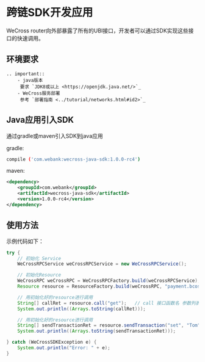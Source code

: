 # 跨链SDK开发应用

WeCross router向外部暴露了所有的UBI接口，开发者可以通过SDK实现这些接口的快速调用。

## 环境要求

```eval_rst
.. important::
    - java版本
     要求 `JDK8或以上 <https://openjdk.java.net/>`_
    - WeCross服务部署
     参考 `部署指南 <../tutorial/networks.html#id2>`_
```

## Java应用引入SDK

   通过gradle或maven引入SDK到java应用

   gradle:
```bash
compile ('com.webank:wecross-java-sdk:1.0.0-rc4')
```
   maven:
``` xml
<dependency>
    <groupId>com.webank</groupId>
    <artifactId>wecross-java-sdk</artifactId>
    <version>1.0.0-rc4</version>
</dependency>
```

## 使用方法

示例代码如下：
```java
try {
    // 初始化 Service
    WeCrossRPCService weCrossRPCService = new WeCrossRPCService();

    // 初始化Resource
    WeCrossRPC weCrossRPC = WeCrossRPCFactory.build(weCrossRPCService);
    Resource resource = ResourceFactory.build(weCrossRPC, "payment.bcos.HelloWecross", "bcos_user1"); // RPC服务，资源的path，用哪个账户名操作此resource

    // 用初始化好的resource进行调用
    String[] callRet = resource.call("get");   // call 接口函数名 参数列表
    System.out.println((Arrays.toString(callRet)));

    // 用初始化好的resource进行调用
    String[] sendTransactionRet = resource.sendTransaction("set", "Tom"); // sendTransaction 接口函数名 参数列表
    System.out.println((Arrays.toString(sendTransactionRet)));

} catch (WeCrossSDKException e) {
    System.out.println("Error: " + e);
}
```
